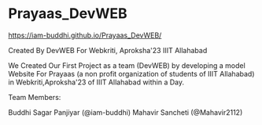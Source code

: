 # Prayaas_DevWEB
https://iam-buddhi.github.io/Prayaas_DevWEB/

Created By DevWEB For Webkriti, Aproksha'23 IIIT Allahabad



We Created Our First Project as a team (DevWEB) by developing a model Website For Prayaas (a non profit organization of students of IIIT Allahabad) in Webkriti,Aproksha'23 of IIIT Allahabad within a Day.


Team Members:

Buddhi Sagar Panjiyar (@iam-buddhi)
    Mahavir Sancheti (@Mahavir2112)
    
